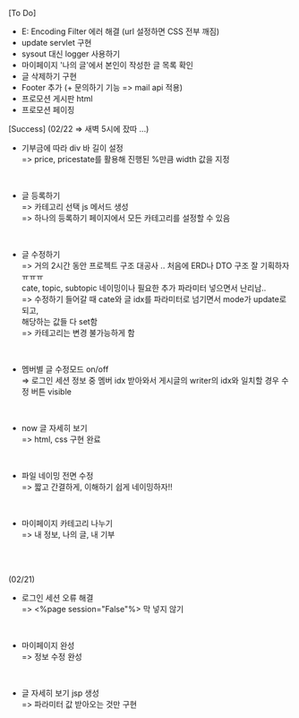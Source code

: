 [To Do]
- E: Encoding Filter 에러 해결 (url 설정하면 CSS 전부 깨짐)
- update servlet 구현
- sysout 대신 logger 사용하기
- 마이페이지 '나의 글'에서 본인이 작성한 글 목록 확인
- 글 삭제하기 구현
- Footer 추가 (+ 문의하기 기능 => mail api 적용)
- 프로모션 게시판 html
- 프로모션 페이징 

[Success]
(02/22 => 새벽 5시에 잤따 ...)
- 기부금에 따라 div 바 길이 설정 <br>
	=> price, pricestate를 활용해 진행된 %만큼 width 값을 지정  <br>
 <br>
 
- 글 등록하기 <br>
	=> 카테고리 선택 js 메서드 생성 <br>
	=> 하나의 등록하기 페이지에서 모든 카테고리를 설정할 수 있음  <br>
 <br>
 
- 글 수정하기 <br>
	=> 거의 2시간 동안 프로젝트 구조 대공사 .. 
	   처음에 ERD나 DTO 구조 잘 기획하자 ㅠㅠㅠ  <br>
	   cate, topic, subtopic 네이밍이나 필요한 추가 파라미터 넣으면서 난리남.. <br>
	=> 수정하기 들어갈 때 cate와 글 idx를 파라미터로 넘기면서 mode가 update로 되고, <br>
	   해당하는 값들 다 set함 <br>
	=> 카테고리는 변경 불가능하게 함 <br>
 <br>
 
- 멤버별 글 수정모드 on/off <br>
	=> 로그인 세션 정보 중 멤버 idx 받아와서 게시글의 writer의 idx와 일치할 경우 수정 버튼 visible <br>
 <br>

- now 글 자세히 보기 <br>
	=> html, css 구현 완료 <br>
 <br>

- 파일 네이밍 전면 수정 <br>
	=> 짧고 간결하게, 이해하기 쉽게 네이밍하자!! <br>
 <br>
 
- 마이페이지 카테고리 나누기  <br>
	=> 내 정보, 나의 글, 내 기부 <br>
 
 <br>
 <br>

(02/21) <br>
- 로그인 세션 오류 해결  <br>
	=> <%page session="False"%> 막 넣지 않기 <br>
 <br>

- 마이페이지 완성 <br>
	=> 정보 수정 완성 <br>
 <br>

- 글 자세히 보기 jsp 생성 <br> 
	=> 파라미터 값 받아오는 것만 구현 <br>
